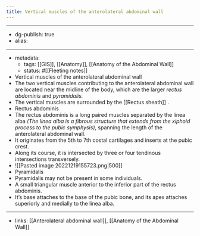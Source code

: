 ```yaml
---
title: Vertical muscles of the anterolateral abdominal wall
---
```


- --
- dg-publish: true
- alias:
- --
- metadata:
	- tags: [[GIS]], [[Anatomy]], [[Anatomy of the Abdominal Wall]]
	- status: #[[Fleeting notes]]
- Vertical muscles of the anterolateral abdominal wall
- The two vertical muscles contributing to the anterolateral abdominal wall are located near the midline of the body, which are the larger *rectus abdominis* and *pyramidalis.*
- The vertical muscles are surrounded by the [[Rectus sheath]] .
- Rectus abdominis
- The rectus abdominis is a long paired muscles separated by the linea alba *(The linea alba is a fibrous structure that extends from the xiphoid process to the pubic symphysis)*, spanning the length of the anterolateral abdominal wall.
- It originates from the 5th to 7th costal cartilages and inserts at the pubic crest.
- Along its course, it is intersected by three or four tendinous intersections transversely.
- ![[Pasted image 20221219155723.png|500]]
- Pyramidalis
- Pyramidalis may not be present in some individuals.
- A small triangular muscle anterior to the inferior part of the rectus abdominis.
- It’s base attaches to the base of the pubic bone, and its apex attaches superiorly and medially to the linea alba.
- --
- links: [[Anterolateral abdominal wall]], [[Anatomy of the Abdominal Wall]]